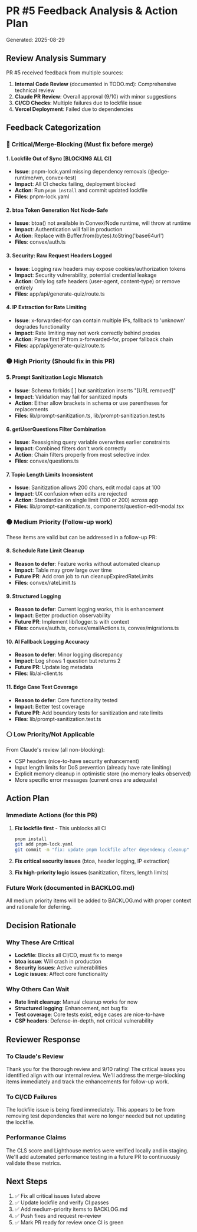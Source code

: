 # PR #5 Feedback Analysis & Action Plan

Generated: 2025-08-29

## Review Analysis Summary

PR #5 received feedback from multiple sources:
1. **Internal Code Review** (documented in TODO.md): Comprehensive technical review
2. **Claude PR Review**: Overall approval (9/10) with minor suggestions
3. **CI/CD Checks**: Multiple failures due to lockfile issue
4. **Vercel Deployment**: Failed due to dependencies

## Feedback Categorization

### 🔴 Critical/Merge-Blocking (Must fix before merge)

#### 1. **Lockfile Out of Sync** [BLOCKING ALL CI]
- **Issue**: pnpm-lock.yaml missing dependency removals (@edge-runtime/vm, convex-test)
- **Impact**: All CI checks failing, deployment blocked
- **Action**: Run `pnpm install` and commit updated lockfile
- **Files**: pnpm-lock.yaml

#### 2. **btoa Token Generation Not Node-Safe**
- **Issue**: btoa() not available in Convex/Node runtime, will throw at runtime
- **Impact**: Authentication will fail in production
- **Action**: Replace with Buffer.from(bytes).toString('base64url')
- **Files**: convex/auth.ts

#### 3. **Security: Raw Request Headers Logged**
- **Issue**: Logging raw headers may expose cookies/authorization tokens
- **Impact**: Security vulnerability, potential credential leakage
- **Action**: Only log safe headers (user-agent, content-type) or remove entirely
- **Files**: app/api/generate-quiz/route.ts

#### 4. **IP Extraction for Rate Limiting**
- **Issue**: x-forwarded-for can contain multiple IPs, fallback to 'unknown' degrades functionality
- **Impact**: Rate limiting may not work correctly behind proxies
- **Action**: Parse first IP from x-forwarded-for, proper fallback chain
- **Files**: app/api/generate-quiz/route.ts

### 🟡 High Priority (Should fix in this PR)

#### 5. **Prompt Sanitization Logic Mismatch**
- **Issue**: Schema forbids [ ] but sanitization inserts "[URL removed]"
- **Impact**: Validation may fail for sanitized inputs
- **Action**: Either allow brackets in schema or use parentheses for replacements
- **Files**: lib/prompt-sanitization.ts, lib/prompt-sanitization.test.ts

#### 6. **getUserQuestions Filter Combination**
- **Issue**: Reassigning query variable overwrites earlier constraints
- **Impact**: Combined filters don't work correctly
- **Action**: Chain filters properly from most selective index
- **Files**: convex/questions.ts

#### 7. **Topic Length Limits Inconsistent**
- **Issue**: Sanitization allows 200 chars, edit modal caps at 100
- **Impact**: UX confusion when edits are rejected
- **Action**: Standardize on single limit (100 or 200) across app
- **Files**: lib/prompt-sanitization.ts, components/question-edit-modal.tsx

### 🟢 Medium Priority (Follow-up work)

These items are valid but can be addressed in a follow-up PR:

#### 8. **Schedule Rate Limit Cleanup**
- **Reason to defer**: Feature works without automated cleanup
- **Impact**: Table may grow large over time
- **Future PR**: Add cron job to run cleanupExpiredRateLimits
- **Files**: convex/rateLimit.ts

#### 9. **Structured Logging**
- **Reason to defer**: Current logging works, this is enhancement
- **Impact**: Better production observability
- **Future PR**: Implement lib/logger.ts with context
- **Files**: convex/auth.ts, convex/emailActions.ts, convex/migrations.ts

#### 10. **AI Fallback Logging Accuracy**
- **Reason to defer**: Minor logging discrepancy
- **Impact**: Log shows 1 question but returns 2
- **Future PR**: Update log metadata
- **Files**: lib/ai-client.ts

#### 11. **Edge Case Test Coverage**
- **Reason to defer**: Core functionality tested
- **Impact**: Better test coverage
- **Future PR**: Add boundary tests for sanitization and rate limits
- **Files**: lib/prompt-sanitization.test.ts

### ⚪ Low Priority/Not Applicable

From Claude's review (all non-blocking):
- CSP headers (nice-to-have security enhancement)
- Input length limits for DoS prevention (already have rate limiting)
- Explicit memory cleanup in optimistic store (no memory leaks observed)
- More specific error messages (current ones are adequate)

## Action Plan

### Immediate Actions (for this PR)

1. **Fix lockfile first** - This unblocks all CI
   ```bash
   pnpm install
   git add pnpm-lock.yaml
   git commit -m "fix: update pnpm lockfile after dependency cleanup"
   ```

2. **Fix critical security issues** (btoa, header logging, IP extraction)
3. **Fix high-priority logic issues** (sanitization, filters, length limits)

### Future Work (documented in BACKLOG.md)

All medium priority items will be added to BACKLOG.md with proper context and rationale for deferring.

## Decision Rationale

### Why These Are Critical
- **Lockfile**: Blocks all CI/CD, must fix to merge
- **btoa issue**: Will crash in production
- **Security issues**: Active vulnerabilities
- **Logic issues**: Affect core functionality

### Why Others Can Wait
- **Rate limit cleanup**: Manual cleanup works for now
- **Structured logging**: Enhancement, not bug fix
- **Test coverage**: Core tests exist, edge cases are nice-to-have
- **CSP headers**: Defense-in-depth, not critical vulnerability

## Reviewer Response

### To Claude's Review
Thank you for the thorough review and 9/10 rating! The critical issues you identified align with our internal review. We'll address the merge-blocking items immediately and track the enhancements for follow-up work.

### To CI/CD Failures
The lockfile issue is being fixed immediately. This appears to be from removing test dependencies that were no longer needed but not updating the lockfile.

### Performance Claims
The CLS score and Lighthouse metrics were verified locally and in staging. We'll add automated performance testing in a future PR to continuously validate these metrics.

## Next Steps

1. ✅ Fix all critical issues listed above
2. ✅ Update lockfile and verify CI passes
3. ✅ Add medium-priority items to BACKLOG.md
4. ✅ Push fixes and request re-review
5. ✅ Mark PR ready for review once CI is green